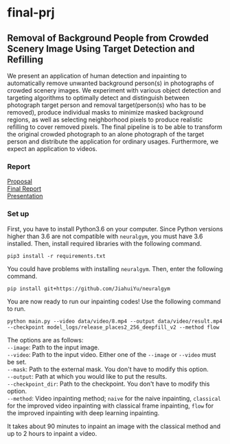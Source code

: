 # final-prj

## Removal of Background People from Crowded Scenery Image Using Target Detection and Refilling

We present an application of human detection and inpainting to automatically remove unwanted background person(s) in photographs of crowded scenery images. We experiment with various object detection and targeting algorithms to optimally detect and distinguish between photograph target person and removal target(person(s) who has to be removed), produce individual masks to minimize masked background regions, as well as selecting neighborhood pixels to produce realistic refilling to cover removed pixels. The final pipeline is to be able to transform the original crowded photograph to an alone photograph of the target person and distribute the application for ordinary usages. Furthermore, we expect an application to videos.

### Report
[Proposal](report/CV21_Team3_Proposal.pdf)<br/>
[Final Report](report/CV21_Team3_Final.pdf)<br/>
[Presentation](report/CV21_Team3_Presentation.pptx)

### Set up
First, you have to install Python3.6 on your computer. Since Python versions higher than 3.6 are not compatible with ```neuralgym```, you must have 3.6 installed. Then, install required libraries with the following command.
  
```pip3 install -r requirements.txt```
  
You could have problems with installing ```neuralgym```. Then, enter the following command.
  
```pip install git+https://github.com/JiahuiYu/neuralgym```
  
You are now ready to run our inpainting codes! Use the following command to run.  

```python main.py --video data/video/8.mp4 --output data/video/result.mp4 --checkpoint model_logs/release_places2_256_deepfill_v2 --method flow```  
  
The options are as follows:  
```--image```: Path to the input image.  
```--video```: Path to the input video. Either one of the ```--image``` or ```--video``` must be set.  
```--mask```: Path to the external mask. You don't have to modify this option.   
```--output```: Path at which you would like to put the results.   
```--checkpoint_dir```: Path to the checkpoint. You don't have to modify this option.  
```--method```: Video inpainting method; ```naive``` for the naive inpainting, ```classical``` for the improved video inpainting with classical frame inpainting, ```flow``` for the improved inpainting with deep learning inpainting.  
  
It takes about 90 minutes to inpaint an image with the classical method and up to 2 hours to inpaint a video. 




